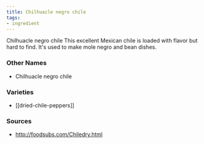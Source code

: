 ```yaml
---
title: Chilhuacle negro chile
tags:
- ingredient
---
```

Chilhuacle negro chile This excellent Mexican chile is loaded with flavor but hard to find. It's used to make mole negro and bean dishes.

### Other Names

* Chilhuacle negro chile

### Varieties

* [[dried-chile-peppers]]

### Sources
* http://foodsubs.com/Chiledry.html
